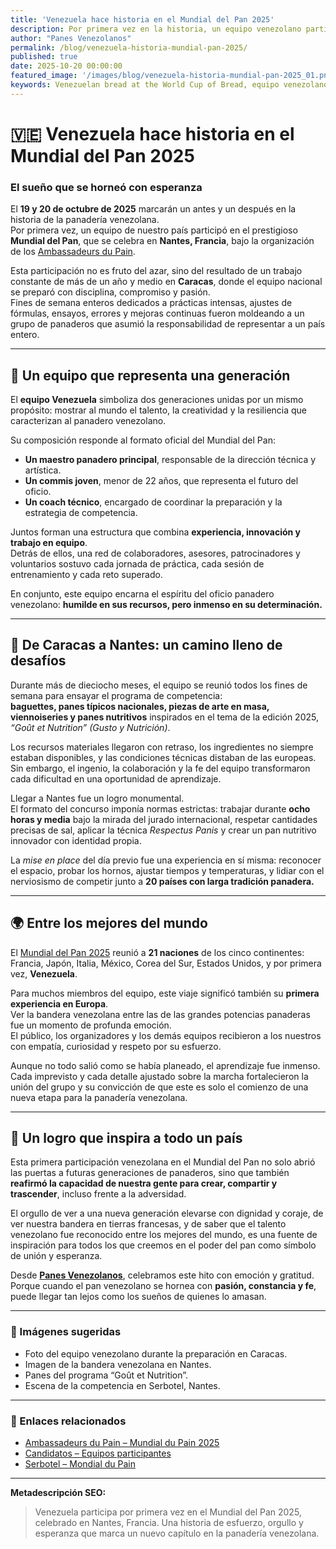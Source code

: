 ```yaml
---
title: 'Venezuela hace historia en el Mundial del Pan 2025'
description: Por primera vez en la historia, un equipo venezolano participa en el prestigioso Mundial del Pan en Nantes, Francia. Una crónica de esfuerzo, esperanza y orgullo nacional.
author: "Panes Venezolanos"
permalink: /blog/venezuela-historia-mundial-pan-2025/
published: true
date: 2025-10-20 00:00:00
featured_image: '/images/blog/venezuela-historia-mundial-pan-2025_01.png'
keywords: Venezuelan bread at the World Cup of Bread, equipo venezolano mundial de pan, Mondial du Pain Venezuela, Venezuelan bakers in France, panaderos venezolanos en el extranjero, Venezuelan bread abroad stories, Venezuelan bread competition 2025, how to bake Venezuelan bread abroad, ingredientes del pan venezolano fuera de Venezuela, Venezuelan bread ingredients substitution, Venezuelan bread recipes with local ingredients, baking Venezuelan bread in Canada, how to bake Venezuelan bread in Europe, bread flour equivalents for Venezuelan recipes, yeast alternatives Venezuelan baking, Venezuelan traditional bread adaptation, Venezuelan bakery heritage, panadería venezolana internacional, proud to represent Venezuela in baking competitions, Venezuelan bread culture, pan venezolano hecho en el exterior, history of Venezuelan breadmaking, Venezuelan bakers worldwide, competencia internacional de panadería, Ambassadeurs du Pain Venezuela, Venezuelan breadmaking journey, international bread competitions, team Venezuela Mondial du Pain, orgullo venezolano panadería, Venezuelan baking passion abroad
---
```


# 🇻🇪 Venezuela hace historia en el Mundial del Pan 2025  
### El sueño que se horneó con esperanza

El **19 y 20 de octubre de 2025** marcarán un antes y un después en la historia de la panadería venezolana.  
Por primera vez, un equipo de nuestro país participó en el prestigioso **Mundial del Pan**, que se celebra en **Nantes, Francia**, bajo la organización de los [Ambassadeurs du Pain](https://ambassadeursdupain.com/mondialdupain/).

Esta participación no es fruto del azar, sino del resultado de un trabajo constante de más de un año y medio en **Caracas**, donde el equipo nacional se preparó con disciplina, compromiso y pasión.  
Fines de semana enteros dedicados a prácticas intensas, ajustes de fórmulas, ensayos, errores y mejoras continuas fueron moldeando a un grupo de panaderos que asumió la responsabilidad de representar a un país entero.

---

## 🥖 Un equipo que representa una generación

El **equipo Venezuela** simboliza dos generaciones unidas por un mismo propósito: mostrar al mundo el talento, la creatividad y la resiliencia que caracterizan al panadero venezolano.

Su composición responde al formato oficial del Mundial del Pan:  
- **Un maestro panadero principal**, responsable de la dirección técnica y artística.  
- **Un commis joven**, menor de 22 años, que representa el futuro del oficio.  
- **Un coach técnico**, encargado de coordinar la preparación y la estrategia de competencia.  

Juntos forman una estructura que combina **experiencia, innovación y trabajo en equipo**.  
Detrás de ellos, una red de colaboradores, asesores, patrocinadores y voluntarios sostuvo cada jornada de práctica, cada sesión de entrenamiento y cada reto superado.  

En conjunto, este equipo encarna el espíritu del oficio panadero venezolano: **humilde en sus recursos, pero inmenso en su determinación.**

---

## 🥐 De Caracas a Nantes: un camino lleno de desafíos

Durante más de dieciocho meses, el equipo se reunió todos los fines de semana para ensayar el programa de competencia:  
**baguettes, panes típicos nacionales, piezas de arte en masa, viennoiseries y panes nutritivos** inspirados en el tema de la edición 2025, *“Goût et Nutrition” (Gusto y Nutrición)*.  

Los recursos materiales llegaron con retraso, los ingredientes no siempre estaban disponibles, y las condiciones técnicas distaban de las europeas.  
Sin embargo, el ingenio, la colaboración y la fe del equipo transformaron cada dificultad en una oportunidad de aprendizaje.

Llegar a Nantes fue un logro monumental.  
El formato del concurso imponía normas estrictas: trabajar durante **ocho horas y media** bajo la mirada del jurado internacional, respetar cantidades precisas de sal, aplicar la técnica *Respectus Panis* y crear un pan nutritivo innovador con identidad propia.

La *mise en place* del día previo fue una experiencia en sí misma: reconocer el espacio, probar los hornos, ajustar tiempos y temperaturas, y lidiar con el nerviosismo de competir junto a **20 países con larga tradición panadera.**

---

## 🌍 Entre los mejores del mundo

El [Mundial del Pan 2025](https://ambassadeursdupain.com/mondialdupain/candidats-2/candidats/) reunió a **21 naciones** de los cinco continentes:  
Francia, Japón, Italia, México, Corea del Sur, Estados Unidos, y por primera vez, **Venezuela**.  

Para muchos miembros del equipo, este viaje significó también su **primera experiencia en Europa**.  
Ver la bandera venezolana entre las de las grandes potencias panaderas fue un momento de profunda emoción.  
El público, los organizadores y los demás equipos recibieron a los nuestros con empatía, curiosidad y respeto por su esfuerzo.  

Aunque no todo salió como se había planeado, el aprendizaje fue inmenso.  
Cada imprevisto y cada detalle ajustado sobre la marcha fortalecieron la unión del grupo y su convicción de que este es solo el comienzo de una nueva etapa para la panadería venezolana.

---

## 💛 Un logro que inspira a todo un país

Esta primera participación venezolana en el Mundial del Pan no solo abrió las puertas a futuras generaciones de panaderos, sino que también **reafirmó la capacidad de nuestra gente para crear, compartir y trascender**, incluso frente a la adversidad.

El orgullo de ver a una nueva generación elevarse con dignidad y coraje, de ver nuestra bandera en tierras francesas, y de saber que el talento venezolano fue reconocido entre los mejores del mundo, es una fuente de inspiración para todos los que creemos en el poder del pan como símbolo de unión y esperanza.

Desde **[Panes Venezolanos](https://panesvenezolanos.com)**, celebramos este hito con emoción y gratitud.  
Porque cuando el pan venezolano se hornea con **pasión, constancia y fe**, puede llegar tan lejos como los sueños de quienes lo amasan.

---

### 📸 Imágenes sugeridas
- Foto del equipo venezolano durante la preparación en Caracas.  
- Imagen de la bandera venezolana en Nantes.  
- Panes del programa “Goût et Nutrition”.  
- Escena de la competencia en Serbotel, Nantes.  

---

### 🔗 Enlaces relacionados
- [Ambassadeurs du Pain – Mundial du Pain 2025](https://ambassadeursdupain.com/mondialdupain/)  
- [Candidatos – Equipos participantes](https://ambassadeursdupain.com/mondialdupain/candidats-2/candidats/)  
- [Serbotel – Mondial du Pain](https://www.serbotel.com/concours/le-mondial-du-pain)

---

**Metadescripción SEO:**  
> Venezuela participa por primera vez en el Mundial del Pan 2025, celebrado en Nantes, Francia. Una historia de esfuerzo, orgullo y esperanza que marca un nuevo capítulo en la panadería venezolana.
